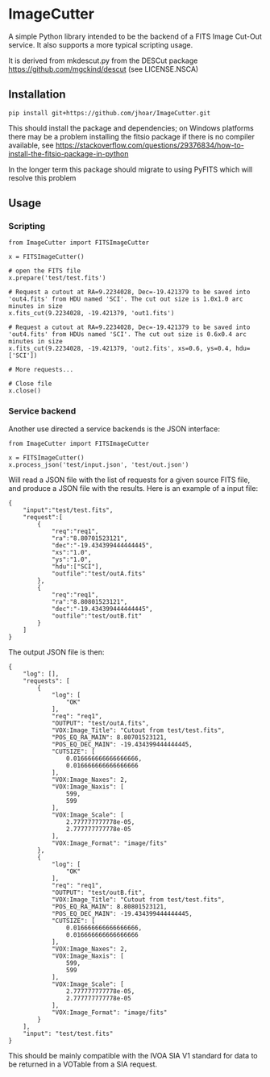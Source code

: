 # ImageCutter
A simple Python library intended to be the backend of a FITS Image Cut-Out service. It also supports a more typical scripting usage.

It is derived from mkdescut.py from the DESCut package https://github.com/mgckind/descut (see LICENSE.NSCA)

## Installation

```
pip install git+https://github.com/jhoar/ImageCutter.git
```

This should install the package and dependencies; on Windows platforms there may be a problem installing the fitsio package if there is no compiler available, see
https://stackoverflow.com/questions/29376834/how-to-install-the-fitsio-package-in-python

In the longer term this package should migrate to using PyFITS which will resolve this problem

## Usage

### Scripting

```
from ImageCutter import FITSImageCutter

x = FITSImageCutter()

# open the FITS file
x.prepare('test/test.fits')

# Request a cutout at RA=9.2234028, Dec=-19.421379 to be saved into 'out4.fits' from HDU named 'SCI'. The cut out size is 1.0x1.0 arc minutes in size 
x.fits_cut(9.2234028, -19.421379, 'out1.fits')

# Request a cutout at RA=9.2234028, Dec=-19.421379 to be saved into 'out4.fits' from HDUs named 'SCI'. The cut out size is 0.6x0.4 arc minutes in size 
x.fits_cut(9.2234028, -19.421379, 'out2.fits', xs=0.6, ys=0.4, hdu=['SCI'])

# More requests...

# Close file
x.close()

```

### Service backend
Another use directed a service backends is the JSON interface:

```
from ImageCutter import FITSImageCutter

x = FITSImageCutter()
x.process_json('test/input.json', 'test/out.json')
```
Will read a JSON file with the list of requests for a given source FITS file, and produce a JSON file with the results. Here is an example of a input file:
```
{
	"input":"test/test.fits",
	"request":[
		{
			"req":"req1",
			"ra":"8.80701523121",
			"dec":"-19.434399444444445",
			"xs":"1.0",
			"ys":"1.0",
			"hdu":["SCI"],
			"outfile":"test/outA.fits"
		},
		{
			"req":"req1",
			"ra":"8.80801523121",
			"dec":"-19.434399444444445",
			"outfile":"test/outB.fit"
		}
	]
}
```

The output JSON file is then:

```
{
    "log": [],
    "requests": [
        {
            "log": [
                "OK"
            ],
            "req": "req1",
            "OUTPUT": "test/outA.fits",
            "VOX:Image_Title": "Cutout from test/test.fits",
            "POS_EQ_RA_MAIN": 8.80701523121,
            "POS_EQ_DEC_MAIN": -19.434399444444445,
            "CUTSIZE": [
                0.016666666666666666,
                0.016666666666666666
            ],
            "VOX:Image_Naxes": 2,
            "VOX:Image_Naxis": [
                599,
                599
            ],
            "VOX:Image_Scale": [
                2.777777777778e-05,
                2.777777777778e-05
            ],
            "VOX:Image_Format": "image/fits"
        },
        {
            "log": [
                "OK"
            ],
            "req": "req1",
            "OUTPUT": "test/outB.fit",
            "VOX:Image_Title": "Cutout from test/test.fits",
            "POS_EQ_RA_MAIN": 8.80801523121,
            "POS_EQ_DEC_MAIN": -19.434399444444445,
            "CUTSIZE": [
                0.016666666666666666,
                0.016666666666666666
            ],
            "VOX:Image_Naxes": 2,
            "VOX:Image_Naxis": [
                599,
                599
            ],
            "VOX:Image_Scale": [
                2.777777777778e-05,
                2.777777777778e-05
            ],
            "VOX:Image_Format": "image/fits"
        }
    ],
    "input": "test/test.fits"
}
```
This should be mainly compatible with the IVOA SIA V1 standard for data to be returned in a VOTable from a SIA request.
